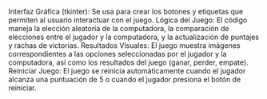 Interfaz Gráfica (tkinter): Se usa para crear los botones y etiquetas que permiten al usuario interactuar con el juego.
Lógica del Juego: El código maneja la elección aleatoria de la computadora, la comparación de elecciones entre el jugador y la computadora, y la actualización de puntajes y rachas de victorias.
Resultados Visuales: El juego muestra imágenes correspondientes a las opciones seleccionadas por el jugador y la computadora, así como los resultados del juego (ganar, perder, empate).
Reiniciar Juego: El juego se reinicia automáticamente cuando el jugador alcanza una puntuación de 5 o cuando el jugador presiona el botón de reiniciar.

